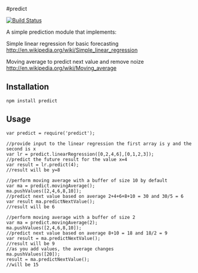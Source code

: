 #predict

[![Build Status](https://secure.travis-ci.org/jbpringuey/predict.png)](http://travis-ci.org/jbpringuey/predict)

A simple prediction module that implements:

Simple linear regression for basic forecasting http://en.wikipedia.org/wiki/Simple_linear_regression

Moving average to predict next value and remove noize http://en.wikipedia.org/wiki/Moving_average

## Installation

	npm install predict

## Usage
	
	var predict = require('predict');

	//provide input to the linear regression the first array is y and the second is x
	var lr = predict.linearRegression([0,2,4,6],[0,1,2,3]);
	//predict the future result for the value x=4 
	var result = lr.predict(4);	
	//result will be y=8

	//perform moving average with a buffer of size 10 by default 
	var ma = predict.movingAverage();
    ma.pushValues([2,4,6,8,10]);
    //predict next value based on average 2+4+6+8+10 = 30 and 30/5 = 6
    var result ma.predictNextValue();
    //result will be 6

	//perform moving average with a buffer of size 2 
	var ma = predict.movingAverage(2);
    ma.pushValues([2,4,6,8,10]);
    //predict next value based on average 8+10 = 18 and 18/2 = 9
    var result = ma.predictNextValue();
    //result will be 9
    //as you add values, the average changes
    ma.pushValues([20]);
    result = ma.predictNextValue();
    //will be 15
